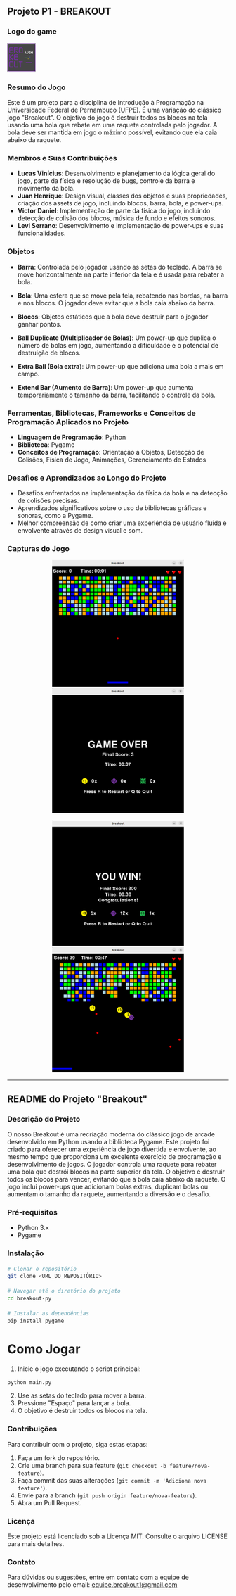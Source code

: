 ## Projeto P1 - BREAKOUT

### Logo do game

![Logo do Game](images/logo-breakout.png)

### Resumo do Jogo

Este é um projeto para a disciplina de Introdução à Programação na Universidade Federal de Pernambuco (UFPE). É uma variação do clássico jogo "Breakout". O objetivo do jogo é destruir todos os blocos na tela usando uma bola que rebate em uma raquete controlada pelo jogador. A bola deve ser mantida em jogo o máximo possível, evitando que ela caia abaixo da raquete.

### Membros e Suas Contribuições

- **Lucas Vinícius**: Desenvolvimento e planejamento da lógica geral do jogo, parte da física e resolução de bugs, controle da barra e movimento da bola.
- **Juan Henrique**: Design visual, classes dos objetos e suas propriedades, criação dos assets de jogo, incluindo blocos, barra, bola, e power-ups.
- **Victor Daniel**: Implementação de parte da física do jogo, incluindo detecção de colisão dos blocos, música de fundo e efeitos sonoros.
- **Levi Serrano**: Desenvolvimento e implementação de power-ups e suas funcionalidades.

### Objetos

- **Barra**: Controlada pelo jogador usando as setas do teclado. A barra se move horizontalmente na parte inferior da tela e é usada para rebater a bola.
  
- **Bola**: Uma esfera que se move pela tela, rebatendo nas bordas, na barra e nos blocos. O jogador deve evitar que a bola caia abaixo da barra.

- **Blocos**: Objetos estáticos que a bola deve destruir para o jogador ganhar pontos.

- **Ball Duplicate (Multiplicador de Bolas)**: Um power-up que duplica o número de bolas em jogo, aumentando a dificuldade e o potencial de destruição de blocos.

- **Extra Ball (Bola extra)**: Um power-up que adiciona uma bola a mais em campo.
  
- **Extend Bar (Aumento de Barra)**: Um power-up que aumenta temporariamente o tamanho da barra, facilitando o controle da bola.

### Ferramentas, Bibliotecas, Frameworks e Conceitos de Programação Aplicados no Projeto

- **Linguagem de Programação**: Python
- **Biblioteca**: Pygame
- **Conceitos de Programação**: Orientação a Objetos, Detecção de Colisões, Física de Jogo, Animações, Gerenciamento de Estados

### Desafios e Aprendizados ao Longo do Projeto

- Desafios enfrentados na implementação da física da bola e na detecção de colisões precisas.
- Aprendizados significativos sobre o uso de bibliotecas gráficas e sonoras, como a Pygame.
- Melhor compreensão de como criar uma experiência de usuário fluida e envolvente através de design visual e som.

### Capturas do Jogo

<p align="center">
  <img src="images/captura1.png" alt="Captura de Tela 1" width="300">
  <img src="images/captura2.png" alt="Captura de Tela 2" width="300">
</p>
<p align="center">
  <img src="images/captura3.png" alt="Captura de Tela 3" width="300">
  <img src="images/captura4.png" alt="Captura de Tela 4" width="300">
</p>


---

## README do Projeto "Breakout"

### Descrição do Projeto

O nosso Breakout é uma recriação moderna do clássico jogo de arcade desenvolvido em Python usando a biblioteca Pygame. Este projeto foi criado para oferecer uma experiência de jogo divertida e envolvente, ao mesmo tempo que proporciona um excelente exercício de programação e desenvolvimento de jogos. O jogador controla uma raquete para rebater uma bola que destrói blocos na parte superior da tela. O objetivo é destruir todos os blocos para vencer, evitando que a bola caia abaixo da raquete. O jogo inclui power-ups que adicionam bolas extras, duplicam bolas ou aumentam o tamanho da raquete, aumentando a diversão e o desafio.

### Pré-requisitos

- Python 3.x
- Pygame

### Instalação

```bash
# Clonar o repositório
git clone <URL_DO_REPOSITÓRIO>

# Navegar até o diretório do projeto
cd breakout-py

# Instalar as dependências
pip install pygame
```

# Como Jogar

1. Inicie o jogo executando o script principal:
```bash
python main.py
```
2. Use as setas do teclado para mover a barra.
3. Pressione "Espaço" para lançar a bola.
4. O objetivo é destruir todos os blocos na tela.

### Contribuições

Para contribuir com o projeto, siga estas etapas:

1. Faça um fork do repositório.
2. Crie uma branch para sua feature (`git checkout -b feature/nova-feature`).
3. Faça commit das suas alterações (`git commit -m 'Adiciona nova feature'`).
4. Envie para a branch (`git push origin feature/nova-feature`).
5. Abra um Pull Request.

### Licença

Este projeto está licenciado sob a Licença MIT. Consulte o arquivo LICENSE para mais detalhes.

### Contato

Para dúvidas ou sugestões, entre em contato com a equipe de desenvolvimento pelo email: equipe.breakout1@gmail.com
